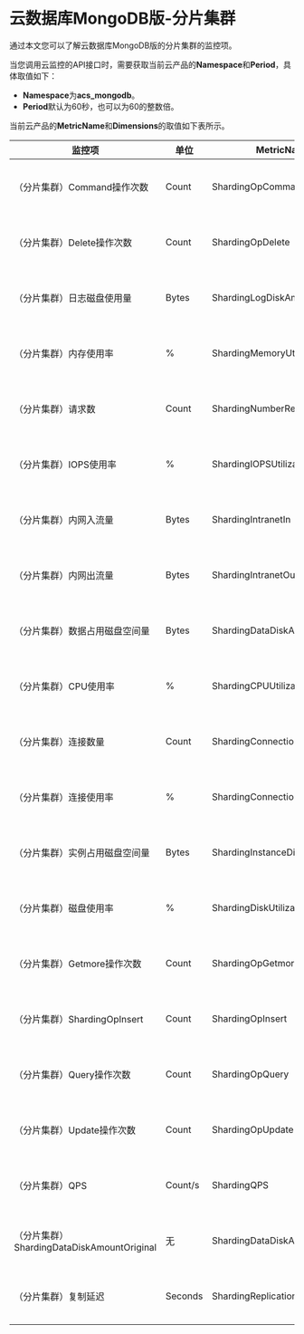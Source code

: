 # 云数据库MongoDB版-分片集群

通过本文您可以了解云数据库MongoDB版的分片集群的监控项。

当您调用云监控的API接口时，需要获取当前云产品的**Namespace**和**Period**，具体取值如下：

-   **Namespace**为**acs\_mongodb**。
-   **Period**默认为60秒，也可以为60的整数倍。

当前云产品的**MetricName**和**Dimensions**的取值如下表所示。

|监控项|单位|MetricName|Dimensions|Statistics|
|---|--|----------|----------|----------|
|（分片集群）Command操作次数|Count|ShardingOpCommand|userId、instanceId、subinstanceId、role|Average、Maximum、Minimum|
|（分片集群）Delete操作次数|Count|ShardingOpDelete|userId、instanceId、subinstanceId、role|Average、Maximum、Minimum|
|（分片集群）日志磁盘使用量|Bytes|ShardingLogDiskAmount|userId、instanceId、subinstanceId、role|Average、Maximum、Minimum|
|（分片集群）内存使用率|%|ShardingMemoryUtilization|userId、instanceId、subinstanceId、role|Average、Maximum、Minimum|
|（分片集群）请求数|Count|ShardingNumberRequests|userId、instanceId、subinstanceId、role|Average|
|（分片集群）IOPS使用率|%|ShardingIOPSUtilization|userId、instanceId、subinstanceId、role|Average、Maximum、Minimum|
|（分片集群）内网入流量|Bytes|ShardingIntranetIn|userId、instanceId、subinstanceId、role|Average|
|（分片集群）内网出流量|Bytes|ShardingIntranetOut|userId、instanceId、subinstanceId、role|Average|
|（分片集群）数据占用磁盘空间量|Bytes|ShardingDataDiskAmount|userId、instanceId、subinstanceId、role|Average、Maximum、Minimum|
|（分片集群）CPU使用率|%|ShardingCPUUtilization|userId、instanceId、subinstanceId、role|Average、Maximum、Minimum|
|（分片集群）连接数量|Count|ShardingConnectionAmount|userId、instanceId、subinstanceId、role|Average、Maximum、Minimum|
|（分片集群）连接使用率|%|ShardingConnectionUtilization|userId、instanceId、subinstanceId、role|Average、Maximum、Minimum|
|（分片集群）实例占用磁盘空间量|Bytes|ShardingInstanceDiskAmount|userId、instanceId、subinstanceId、role|Average、Maximum、Minimum|
|（分片集群）磁盘使用率|%|ShardingDiskUtilization|userId、instanceId、subinstanceId、role|Average、Maximum、Minimum|
|（分片集群）Getmore操作次数|Count|ShardingOpGetmore|userId、instanceId、subinstanceId、role|Average、Maximum、Minimum|
|（分片集群）ShardingOpInsert|Count|ShardingOpInsert|userId、instanceId、subinstanceId、role|Average、Maximum、Minimum|
|（分片集群）Query操作次数|Count|ShardingOpQuery|userId、instanceId、subinstanceId、role|Average、Maximum、Minimum|
|（分片集群）Update操作次数|Count|ShardingOpUpdate|userId、instanceId、subinstanceId、role|Average、Maximum、Minimum|
|（分片集群）QPS|Count/s|ShardingQPS|userId、instanceId、subinstanceId、role|Average、Maximum、Minimum|
|（分片集群）ShardingDataDiskAmountOriginal|无|ShardingDataDiskAmountOriginal|userId、instanceId、subinstanceId、role|Average、Maximum、Minimum|
|（分片集群）复制延迟|Seconds|ShardingReplicationLag|userId、instanceId、subinstanceId、role|Average、Maximum、Minimum|


